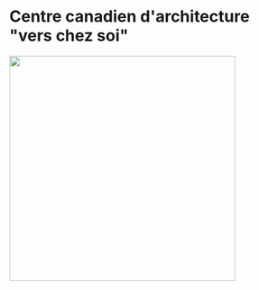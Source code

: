 # Centre canadien d'architecture "vers chez soi"
<img src="photos/travail_c_presentation_oral_chaise.png" width=400px heigth=400px />
